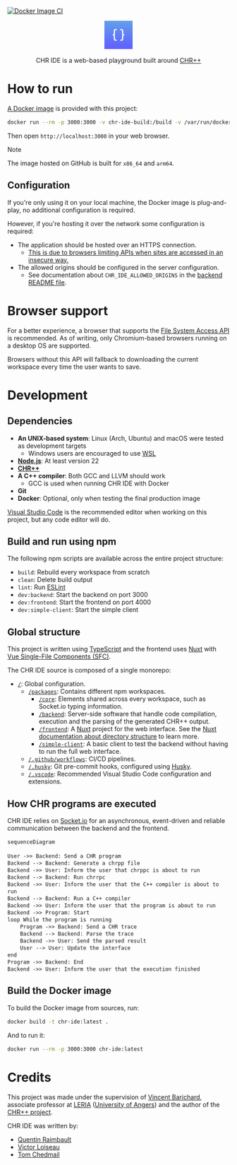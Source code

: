 [![Docker Image CI](https://github.com/ttcchhmm/chr-ide/actions/workflows/docker-image.yml/badge.svg?branch=main)](https://github.com/ttcchhmm/chr-ide/actions/workflows/docker-image.yml)

<p align="center">
    <img src='packages/frontend/public/logo.png' with="64" height="64">

<center>CHR IDE is a web-based playground built around <a href="https://gitlab.com/vynce/chrpp">CHR++</a></center>
</p>

# How to run
[A Docker image](https://github.com/users/ttcchhmm/packages/container/package/chr-ide) is provided with this project:
```bash
docker run --rm -p 3000:3000 -v chr-ide-build:/build -v /var/run/docker.sock:/var/run/docker.sock ghcr.io/ttcchhmm/chr-ide:latest
```

Then open `http://localhost:3000` in your web browser.

> [!NOTE]
> The image hosted on GitHub is built for `x86_64` and `arm64`.

## Configuration
If you're only using it on your local machine, the Docker image is plug-and-play, no additional configuration is required.

However, if you're hosting it over the network some configuration is required:
- The application should be hosted over an HTTPS connection.
  - [This is due to browsers limiting APIs when sites are accessed in an insecure way.](https://developer.mozilla.org/en-US/docs/Web/Security/Secure_Contexts)
- The allowed origins should be configured in the server configuration.
  - See documentation about `CHR_IDE_ALLOWED_ORIGINS` in the [backend README file](packages/backend/README.md#configuration).

# Browser support
For a better experience, a browser that supports the [File System Access API](https://caniuse.com/native-filesystem-api) is recommended. As of writing, only Chromium-based browsers running on a desktop OS are supported.

Browsers without this API will fallback to downloading the current workspace every time the user wants to save.

# Development
## Dependencies
- **An UNIX-based system**: Linux (Arch, Ubuntu) and macOS were tested as development targets
  - Windows users are encouraged to use [WSL](https://learn.microsoft.com/en-us/windows/wsl/about)
- [**Node.js**](https://nodejs.org): At least version 22
- **[CHR++](https://gitlab.com/vynce/chrpp)**
- **A C++ compiler**: Both GCC and LLVM should work
  - GCC is used when running CHR IDE with Docker
- **Git**
- **Docker**: Optional, only when testing the final production image

[Visual Studio Code](https://code.visualstudio.com/) is the recommended editor when working on this project, but any code editor will do.

## Build and run using npm
The following npm scripts are available across the entire project structure:
- `build`: Rebuild every workspace from scratch
- `clean`: Delete build output
- `lint`: Run [ESLint](https://eslint.org/)
- `dev:backend`: Start the backend on port 3000
- `dev:frontend`: Start the frontend on port 4000
- `dev:simple-client`: Start the simple client

## Global structure
This project is written using [TypeScript](https://www.typescriptlang.org/) and the frontend uses [Nuxt](https://nuxt.com) with [Vue Single-File Components (SFC)](https://vuejs.org/guide/scaling-up/sfc.html).

The CHR IDE source is composed of a single monorepo:
- [`/`](/): Global configuration.
  - [`/packages`](packages): Contains different npm workspaces.
    - [`/core`](packages/core): Elements shared across every workspace, such as Socket.io typing information.
    - [`/backend`](packages/backend/): Server-side software that handle code compilation, execution and the parsing of the generated CHR++ output.
    - [`/frontend`](packages/backend/): A [Nuxt](https://nuxt.com) project for the web interface. See the [Nuxt documentation about directory structure](https://nuxt.com/docs/guide/directory-structure/app) to learn more.
    - [`/simple-client`](packages/simple-client/): A basic client to test the backend without having to run the full web interface.
  - [`/.github/workflows`](.github/workflows/): CI/CD pipelines.
  - [`/.husky`](.husky): Git pre-commit hooks, configured using [Husky](https://typicode.github.io/husky/).
  - [`/.vscode`](.vscode): Recommended Visual Studio Code configuration and extensions.

## How CHR programs are executed
CHR IDE relies on [Socket.io](https://socket.io/) for an asynchronous, event-driven and reliable communication between the backend and the frontend.

```mermaid
sequenceDiagram

User ->> Backend: Send a CHR program
Backend --> Backend: Generate a chrpp file
Backend ->> User: Inform the user that chrppc is about to run
Backend --> Backend: Run chrrpc
Backend ->> User: Inform the user that the C++ compiler is about to run
Backend --> Backend: Run a C++ compiler
Backend ->> User: Inform the user that the program is about to run
Backend ->> Program: Start
loop While the program is running
    Program ->> Backend: Send a CHR trace
    Backend --> Backend: Parse the trace
    Backend ->> User: Send the parsed result
    User --> User: Update the interface
end
Program ->> Backend: End
Backend ->> User: Inform the user that the execution finished
```

## Build the Docker image
To build the Docker image from sources, run:
```bash
docker build -t chr-ide:latest .
```

And to run it:
```bash
docker run --rm -p 3000:3000 chr-ide:latest
```

# Credits
This project was made under the supervision of [Vincent Barichard](https://gitlab.com/vynce), associate professor at [LERIA](https://leria.univ-angers.fr/) ([University of Angers](https://univ-angers.fr)) and the author of the [CHR++ project](https://gitlab.com/vynce/chrpp).

CHR IDE was written by:
- [Quentin Raimbault](https://github.com/Qraim)
- [Victor Loiseau](https://github.com/Gyrehio/)
- [Tom Chedmail](https://github.com/ttcchhmm)